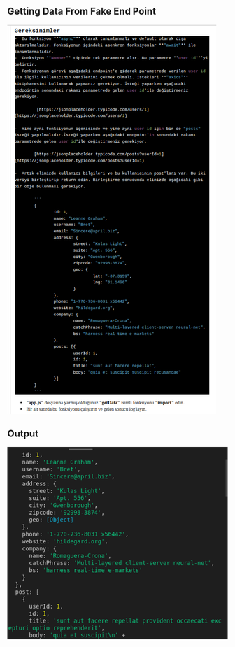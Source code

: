 ## Getting Data From Fake End Point

<img src="./img/soru.png">

## Output

<img src="./img/result.png">

